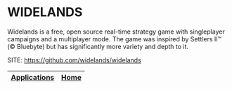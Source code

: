 # WIDELANDS
 
 Widelands is a free, open source real-time strategy game with singleplayer
 campaigns and a multiplayer mode. The game was inspired by Settlers II™ (©
 Bluebyte) but has significantly more variety and depth to it.
 
 SITE: https://github.com/widelands/widelands

 | [Applications](https://portable-linux-apps.github.io/apps.html) | [Home](https://portable-linux-apps.github.io)
 | --- | --- |
